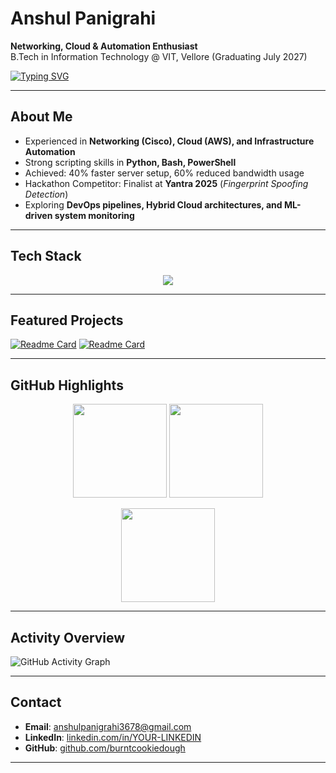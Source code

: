 # Anshul Panigrahi

**Networking, Cloud & Automation Enthusiast**  
B.Tech in Information Technology @ VIT, Vellore (Graduating July 2027)

[![Typing SVG](https://readme-typing-svg.herokuapp.com?color=1A73E8&size=22&lines=Networking+%7C+Cloud+%7C+Automation;Python+%7C+AWS+%7C+DevOps;Always+Learning+New+Things)](https://git.io/typing-svg)

---

## About Me
- Experienced in **Networking (Cisco), Cloud (AWS), and Infrastructure Automation**  
- Strong scripting skills in **Python, Bash, PowerShell**  
- Achieved: 40% faster server setup, 60% reduced bandwidth usage  
- Hackathon Competitor: Finalist at **Yantra 2025** (*Fingerprint Spoofing Detection*)  
- Exploring **DevOps pipelines, Hybrid Cloud architectures, and ML-driven system monitoring**  

---

## Tech Stack
<p align="center">
  <a href="#"><img src="https://skillicons.dev/icons?i=python,js,java,cpp,aws,docker,linux,nginx,git,github" /></a>
</p>

---

## Featured Projects
[![Readme Card](https://github-readme-stats.vercel.app/api/pin/?username=burntcookiedough&repo=raspberry-pi-cdn&theme=tokyonight)](https://github.com/burntcookiedough/raspberry-pi-cdn)
[![Readme Card](https://github-readme-stats.vercel.app/api/pin/?username=burntcookiedough&repo=fingerprint-detection&theme=tokyonight)](https://github.com/burntcookiedough/fingerprint-detection)

---

## GitHub Highlights
<p align="center">
  <img src="https://github-readme-stats.vercel.app/api?username=burntcookiedough&show_icons=true&theme=tokyonight" height="150" />
  <img src="https://github-readme-stats.vercel.app/api/top-langs/?username=burntcookiedough&layout=compact&theme=tokyonight" height="150" />
</p>

<p align="center">
  <img src="https://github-readme-streak-stats.herokuapp.com?user=burntcookiedough&theme=tokyonight" height="150" />
</p>

---

## Activity Overview
![GitHub Activity Graph](https://github-readme-activity-graph.vercel.app/graph?username=burntcookiedough&bg_color=0d1117&color=58a6ff&line=4a90e2&point=ffffff&area=true&hide_border=true)

---

## Contact
- **Email**: [anshulpanigrahi3678@gmail.com](mailto:anshulpanigrahi3678@gmail.com)  
- **LinkedIn**: [linkedin.com/in/YOUR-LINKEDIN](https://linkedin.com/in/YOUR-LINKEDIN)  
- **GitHub**: [github.com/burntcookiedough](https://github.com/burntcookiedough)  

---
